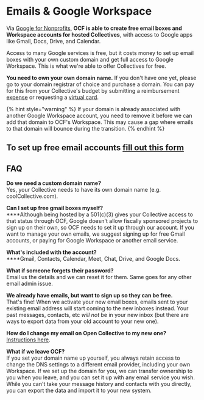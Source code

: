 # Emails & Google Workspace

Via [Google for Nonprofits](https://www.google.com/nonprofits/), **OCF is able to create free email boxes and Workspace accounts for hosted Collectives**, with access to Google apps like Gmail, Docs, Drive, and Calendar.

Access to many Google services is free, but it costs money to set up email boxes with your own custom domain and get full access to Google Workspace. This is what we're able to offer Collectives for free.

**You need to own your own domain name.** If you don't have one yet, please go to your domain registrar of choice and purchase a domain. You can pay for this from your Collective's budget by submitting a reimbursement [expense](https://docs.opencollective.com/help/expenses-and-getting-paid/submitting-expenses) or requesting a [virtual card](virtual-cards-policy.md).

{% hint style="warning" %}
If your domain is already associated with another Google Workspace account, you need to remove it before we can add that domain to OCF's Workspace. This may cause a gap where emails to that domain will bounce during the transition.
{% endhint %}

## **To set up free email accounts** [**fill out this form**](https://docs.google.com/forms/d/e/1FAIpQLSfV49KOo9xUAollJU94T52nkTUdoJ1JnFD7Di\_zmUolTBn06Q/viewform?usp=sf\_link)

## FAQ

**Do we need a custom domain name?**\
Yes, your Collective needs to have its own domain name (e.g. coolCollective.com).

**Can I set up free gmail boxes myself?**\
****Although being hosted by a 501(c)(3) gives your Collective access to that status through OCF, Google doesn't allow fiscally sponsored projects to sign up on their own, so OCF needs to set it up through our account. If you want to manage your own emails, we suggest signing up for free Gmail accounts, or paying for Google Workspace or another email service.

**What's included with the account?**\
****Gmail, Contacts, Calendar, Meet, Chat, Drive, and Google Docs.&#x20;

**What if someone forgets their password?**\
Email us the details and we can reset it for them. Same goes for any other email admin issue.

**We already have emails, but want to sign up so they can be free.**\
That's fine! When we activate your new email boxes, emails sent to your existing email address will start coming to the new inboxes instead. Your past messages, contacts, etc _will not_ be in your new inbox (but there are ways to export data from your old account to your new one).

**How do I change my email on Open Collective to my new one?**\
[Instructions here](https://docs.opencollective.com/help/product/user-profile#changing-your-email-address).

**What if we leave OCF?**\
If you set your domain name up yourself, you always retain access to change the DNS settings to a different email provider, including your own Workspace. If we set up the domain for you, we can transfer ownership to you when you leave, and you can set it up with any email service you wish. While you can't take your message history and contacts with you directly, you can export the data and import it to your new system.
